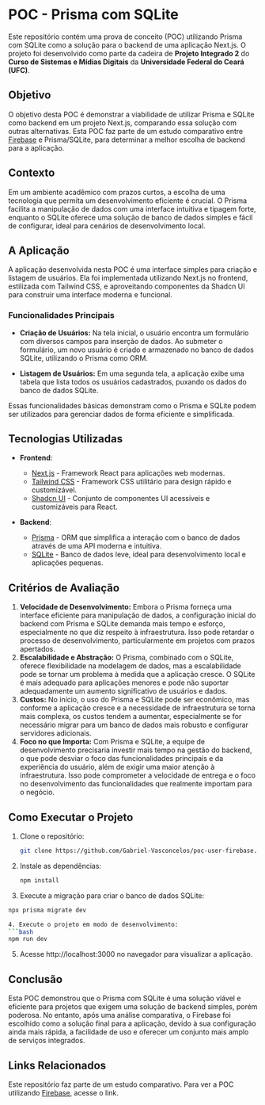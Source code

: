 # POC - Prisma com SQLite

Este repositório contém uma prova de conceito (POC) utilizando Prisma com SQLite como a solução para o backend de uma aplicação Next.js. O projeto foi desenvolvido como parte da cadeira de **Projeto Integrado 2** do **Curso de Sistemas e Mídias Digitais** da **Universidade Federal do Ceará (UFC)**.

## Objetivo

O objetivo desta POC é demonstrar a viabilidade de utilizar Prisma e SQLite como backend em um projeto Next.js, comparando essa solução com outras alternativas. Esta POC faz parte de um estudo comparativo entre [Firebase](https://github.com/Gabriel-Vasconcelos/poc-user-firebase) e Prisma/SQLite, para determinar a melhor escolha de backend para a aplicação.

## Contexto
Em um ambiente acadêmico com prazos curtos, a escolha de uma tecnologia que permita um desenvolvimento eficiente é crucial. O Prisma facilita a manipulação de dados com uma interface intuitiva e tipagem forte, enquanto o SQLite oferece uma solução de banco de dados simples e fácil de configurar, ideal para cenários de desenvolvimento local.

## A Aplicação
A aplicação desenvolvida nesta POC é uma interface simples para criação e listagem de usuários. Ela foi implementada utilizando Next.js no frontend, estilizada com Tailwind CSS, e aproveitando componentes da Shadcn UI para construir uma interface moderna e funcional.

### Funcionalidades Principais
- **Criação de Usuários:** Na tela inicial, o usuário encontra um formulário com diversos campos para inserção de dados. Ao submeter o formulário, um novo usuário é criado e armazenado no banco de dados SQLite, utilizando o Prisma como ORM.

- **Listagem de Usuários:**  Em uma segunda tela, a aplicação exibe uma tabela que lista todos os usuários cadastrados, puxando os dados do banco de dados SQLite.

Essas funcionalidades básicas demonstram como o Prisma e SQLite podem ser utilizados para gerenciar dados de forma eficiente e simplificada.


## Tecnologias Utilizadas

- **Frontend**:
  - [Next.js](https://nextjs.org/) - Framework React para aplicações web modernas.
  - [Tailwind CSS](https://tailwindcss.com/) - Framework CSS utilitário para design rápido e customizável.
  - [Shadcn UI](https://ui.shadcn.com/) - Conjunto de componentes UI acessíveis e customizáveis para React.

- **Backend**:
  - [Prisma](https://www.prisma.io/) - ORM que simplifica a interação com o banco de dados através de uma API moderna e intuitiva.
  - [SQLite](https://www.sqlite.org/) - Banco de dados leve, ideal para desenvolvimento local e aplicações pequenas.

## Critérios de Avaliação

1. **Velocidade de Desenvolvimento:** Embora o Prisma forneça uma interface eficiente para manipulação de dados, a configuração inicial do backend com Prisma e SQLite demanda mais tempo e esforço, especialmente no que diz respeito à infraestrutura. Isso pode retardar o processo de desenvolvimento, particularmente em projetos com prazos apertados.
2. **Escalabilidade e Abstração:** O Prisma, combinado com o SQLite, oferece flexibilidade na modelagem de dados, mas a escalabilidade pode se tornar um problema à medida que a aplicação cresce. O SQLite é mais adequado para aplicações menores e pode não suportar adequadamente um aumento significativo de usuários e dados.
3. **Custos:** No início, o uso do Prisma e SQLite pode ser econômico, mas conforme a aplicação cresce e a necessidade de infraestrutura se torna mais complexa, os custos tendem a aumentar, especialmente se for necessário migrar para um banco de dados mais robusto e configurar servidores adicionais.
4. **Foco no que Importa:**  Com Prisma e SQLite, a equipe de desenvolvimento precisaria investir mais tempo na gestão do backend, o que pode desviar o foco das funcionalidades principais e da experiência do usuário, além de exigir uma maior atenção à infraestrutura. Isso pode comprometer a velocidade de entrega e o foco no desenvolvimento das funcionalidades que realmente importam para o negócio.

## Como Executar o Projeto

1. Clone o repositório:
   ```bash
   git clone https://github.com/Gabriel-Vasconcelos/poc-user-firebase.git

2. Instale as dependências:
   ```bash
   npm install
   
3. Execute a migração para criar o banco de dados SQLite:
  ```bash
  npx prisma migrate dev

4. Execute o projeto em modo de desenvolvimento:
  ```bash
  npm run dev
  ```

5. Acesse http://localhost:3000 no navegador para visualizar a aplicação.

## Conclusão
Esta POC demonstrou que o Prisma com SQLite é uma solução viável e eficiente para projetos que exigem uma solução de backend simples, porém poderosa. No entanto, após uma análise comparativa, o Firebase foi escolhido como a solução final para a aplicação, devido à sua configuração ainda mais rápida, a facilidade de uso e oferecer um conjunto mais amplo de serviços integrados.


## Links Relacionados
Este repositório faz parte de um estudo comparativo. Para ver a POC utilizando [Firebase](https://github.com/Gabriel-Vasconcelos/poc-user-firebase), acesse o link.
